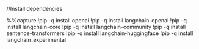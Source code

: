 //Install dependencies

%%capture
!pip -q install openai
!pip -q install langchain-openai
!pip -q install langchain-core
!pip -q install langchain-community
!pip -q install sentence-transformers
!pip -q install langchain-huggingface
!pip -q install langchain_experimental